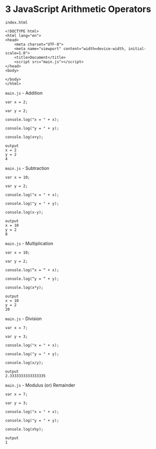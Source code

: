 # 3 JavaScript Arithmetic Operators
 
`index.html`

```
<!DOCTYPE html>
<html lang="en">
<head>
    <meta charset="UTF-8">
    <meta name="viewport" content="width=device-width, initial-scale=1.0">
    <title>Document</title>
    <script src="main.js"></script>
</head>
<body>
    
</body>
</html>
```

`main.js` - Addition

```
var x = 2;

var y = 2;

console.log("x = " + x);

console.log("y = " + y);

console.log(x+y);
```

```
output
x = 2
y = 2
4  
```


`main.js` - Subtraction

```
var x = 10;

var y = 2;

console.log("x = " + x);

console.log("y = " + y);

console.log(x-y);
```

```
output
x = 10
y = 2
8
```

`main.js` - Multiplication

```
var x = 10;

var y = 2;

console.log(“x = “ + x);

console.log(“y = “ + y);

console.log(x*y);
```

```
output
x = 10
y = 2
20
```

`main.js` - Division

```
var x = 7;

var y = 3;

console.log("x = " + x);

console.log("y = " + y);

console.log(x/y);
```

```
output
2.3333333333333335
```

`main.js` - Modulus (or) Remainder

```
var x = 7;

var y = 3;

console.log("x = " + x);

console.log("y = " + y);

console.log(x%y);
```

```
output
1
```
